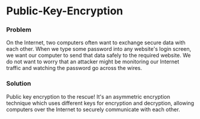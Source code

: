 # Public-Key-Encryption

### Problem
On the Internet, two computers often want to exchange secure data with each other. When we type some password into any website's login screen, we want our computer to send that data safely to the required website. We do not want to worry that an attacker might be monitoring our Internet traffic and watching the password go across the wires. 

### Solution
Public key encryption to the rescue! It's an asymmetric encryption technique which uses different keys for encryption and decryption, allowing computers over the Internet to securely communicate with each other.
